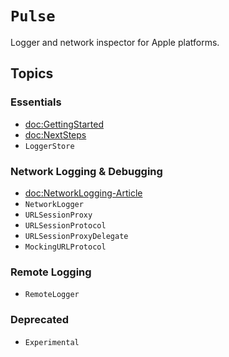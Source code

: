 # ``Pulse``

Logger and network inspector for Apple platforms.

## Topics

### Essentials

- <doc:GettingStarted>
- <doc:NextSteps>
- ``LoggerStore``

### Network Logging & Debugging

- <doc:NetworkLogging-Article>
- ``NetworkLogger``
- ``URLSessionProxy``
- ``URLSessionProtocol``
- ``URLSessionProxyDelegate``
- ``MockingURLProtocol``

### Remote Logging

- ``RemoteLogger``

### Deprecated

- ``Experimental``
